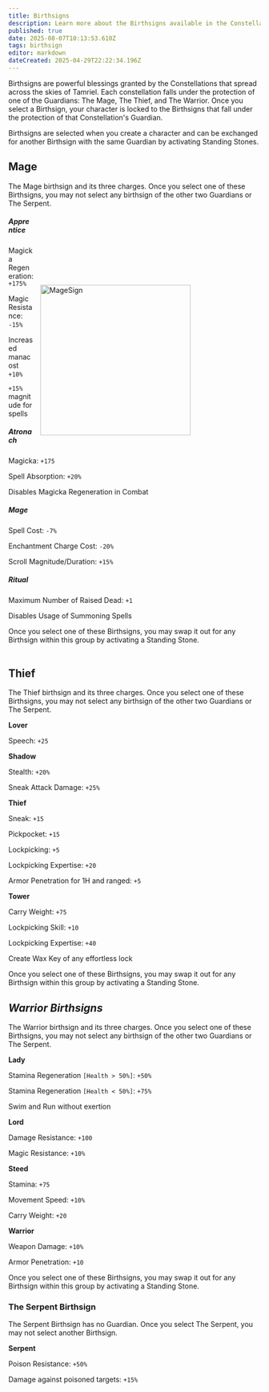 ```yaml
---
title: Birthsigns
description: Learn more about the Birthsigns available in the Constellations Collections
published: true
date: 2025-08-07T10:13:53.610Z
tags: birthsign
editor: markdown
dateCreated: 2025-04-29T22:22:34.196Z
---
```


Birthsigns are powerful blessings granted by the Constellations that spread across the skies of Tamriel. Each constellation falls under the protection of one of the Guardians: The Mage, The Thief, and The Warrior. Once you select a Birthsign, your character is locked to the Birthsigns that fall under the protection of that Constellation's Guardian.

Birthsigns are selected when you create a character and can be exchanged for another Birthsign with the same Guardian by activating Standing Stones.

## Mage

The Mage birthsign and its three charges. Once you select one of these Birthsigns, you may not select any birthsign of the other two Guardians or The Serpent.

<img src="https://static.wikia.nocookie.net/elderscrolls/images/1/1f/The_mage.png/revision/latest?format=webp" alt="MageSign" style="float: right; height: 300px; margin-left: 1em; margin-right: 10em; margin-top: 10em">

##### **Apprentice**

Magicka Regeneration: `+175%`

Magic Resistance: `-15%` 

Increased manacost `+10%` 

`+15%` magnitude for spells

##### **Atronach**

Magicka: `+175` 

Spell Absorption: `+20%` 

Disables Magicka Regeneration in Combat

##### **Mage**

Spell Cost: `-7%` 

Enchantment Charge Cost: `-20%`

Scroll Magnitude/Duration: `+15%` 

##### **Ritual**

Maximum Number of Raised Dead: `+1` 

Disables Usage of Summoning Spells

Once you select one of these Birthsigns, you may swap it out for any Birthsign within this group by activating a Standing Stone.  
 

## Thief

The Thief birthsign and its three charges. Once you select one of these Birthsigns, you may not select any birthsign of the other two Guardians or The Serpent.

**Lover**

Speech: `+25`

**Shadow**

Stealth: `+20%` 

Sneak Attack Damage: `+25%`

**Thief**

Sneak: `+15` 

Pickpocket: `+15` 

Lockpicking: `+5` 

Lockpicking Expertise: `+20` 

Armor Penetration for 1H and ranged: `+5`

**Tower**

Carry Weight: `+75` 

Lockpicking Skill: `+10` 

Lockpicking Expertise: `+40` 

Create Wax Key of any effortless lock

Once you select one of these Birthsigns, you may swap it out for any Birthsign within this group by activating a Standing Stone.

## **_Warrior Birthsigns_**

The Warrior birthsign and its three charges. Once you select one of these Birthsigns, you may not select any birthsign of the other two Guardians or The Serpent.

**Lady**

Stamina Regeneration `[Health > 50%]`: `+50%` 

Stamina Regeneration `[Health < 50%]`: `+75%` 

Swim and Run without exertion

**Lord**

Damage Resistance: `+100` 

Magic Resistance: `+10%`

**Steed**

Stamina: `+75` 

Movement Speed: `+10%` 

Carry Weight: `+20`

**Warrior**

Weapon Damage: `+10%` 

Armor Penetration: `+10`

Once you select one of these Birthsigns, you may swap it out for any Birthsign within this group by activating a Standing Stone.

### **The Serpent Birthsign**

The Serpent Birthsign has no Guardian. Once you select The Serpent, you may not select another Birthsign.

**Serpent**

Poison Resistance: `+50%` 

Damage against poisoned targets: `+15%`